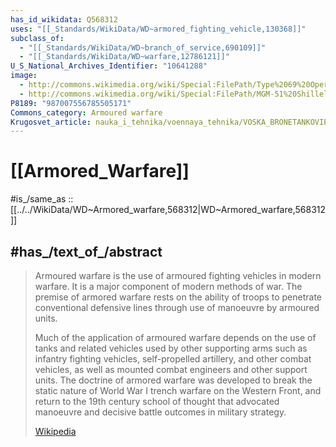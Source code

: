 ```yaml
---
has_id_wikidata: Q568312
uses: "[[_Standards/WikiData/WD~armored_fighting_vehicle,130368]]"
subclass_of:
  - "[[_Standards/WikiData/WD~branch_of_service,690109]]"
  - "[[_Standards/WikiData/WD~warfare,12786121]]"
U_S_National_Archives_Identifier: "10641288"
image:
  - http://commons.wikimedia.org/wiki/Special:FilePath/Type%2069%20Operation%20Desert%20Storm.jpg
  - http://commons.wikimedia.org/wiki/Special:FilePath/MGM-51%20Shillelagh2.jpg
P8189: "987007556785505171"
Commons_category: Armoured warfare
Krugosvet_article: nauka_i_tehnika/voennaya_tehnika/VOSKA_BRONETANKOVIE.html
---
```


# [[Armored_Warfare]] 

#is_/same_as :: [[../../WikiData/WD~Armored_warfare,568312|WD~Armored_warfare,568312]] 

## #has_/text_of_/abstract 

> Armoured warfare is the use of armoured fighting vehicles in modern warfare. 
> It is a major component of modern methods of war. 
> The premise of armored warfare rests on the ability of troops 
> to penetrate conventional defensive lines through use of manoeuvre by armoured units.
>
> Much of the application of armoured warfare depends on the use of tanks and related vehicles used by other supporting arms such as infantry fighting vehicles, self-propelled artillery, and other combat vehicles, as well as mounted combat engineers and other support units. The doctrine of armored warfare was developed to break the static nature of World War I trench warfare on the Western Front, and return to the 19th century school of thought that advocated manoeuvre and decisive battle outcomes in military strategy.
>
> [Wikipedia](https://en.wikipedia.org/wiki/Armoured%20warfare) 

